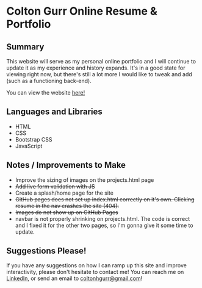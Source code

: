 # Colton Gurr Online Resume & Portfolio

## Summary
This website will serve as my personal online portfolio and I will continue to update it as my experience and history expands. It's in a good state for viewing right now, but there's still a lot more I would like to tweak and add (such as a functioning back-end).

You can view the website [here!](https://shmolty.github.io/onlineResume/)

## Languages and Libraries
* HTML
* CSS
* Bootstrap CSS
* JavaScript

## Notes / Improvements to Make
* Improve the sizing of images on the projects.html page
* ~~Add live form validation with JS~~
* Create a splash/home page for the site
* ~~GitHub pages does not set up index.html correctly on it's own. Clicking resume in the nav crashes the site (404).~~
* ~~Images do not show up on GitHub Pages~~
* navbar is not properly shrinking on projects.html. The code is correct and I fixed it for the other two pages, so I'm gonna give it some time to update.

## Suggestions Please!
If you have any suggestions on how I can ramp up this site and improve interactivity, please don't hesitate to contact me! You can reach me on [LinkedIn](https://www.linkedin.com/in/colton-gurr/), or send an email to [coltonhgurr@gmail.com](mailto:coltonhgurr@gmail.com)!